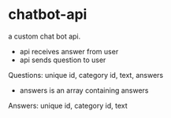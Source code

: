 # chatbot-api
a custom chat bot api.

- api receives answer from user 
- api sends question to user

Questions: unique id, category id, text, answers
  - answers is an array containing answers

Answers: unique id, category id, text